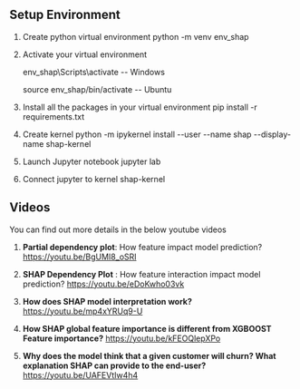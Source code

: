 ## Setup Environment

1) Create python virtual environment
	python -m venv env_shap

2) Activate your virtual environment

	env_shap\Scripts\activate -- Windows
	
	source env_shap/bin/activate -- Ubuntu

3) Install all the packages in your virtual environment
	pip install -r requirements.txt

4) Create kernel
	python -m ipykernel install --user --name shap --display-name shap-kernel

5) Launch Jupyter notebook
	jupyter lab

6) Connect jupyter to kernel shap-kernel


## Videos
You can find out more details in the below youtube videos

1) **Partial dependency plot**: How feature impact model prediction?
https://youtu.be/BgUMI8_oSRI

2) **SHAP Dependency Plot** : How feature interaction impact model prediction?
https://youtu.be/eDoKwho03vk

3) **How does SHAP model interpretation work?**
https://youtu.be/mp4xYRUq9-U

4) **How SHAP global feature importance is different from XGBOOST Feature importance?**
https://youtu.be/kFEOQlepXPo

5) **Why does the model think that a given customer will churn? What explanation SHAP can provide to the end-user?**
https://youtu.be/UAFEVtIw4h4
